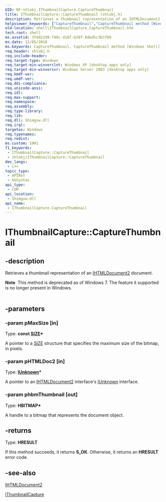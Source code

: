 ```yaml
---
UID: NF:shlobj.IThumbnailCapture.CaptureThumbnail
title: IThumbnailCapture::CaptureThumbnail (shlobj.h)
description: Retrieves a thumbnail representation of an IHTMLDocument2 document.
helpviewer_keywords: ["CaptureThumbnail","CaptureThumbnail method [Windows Shell]","CaptureThumbnail method [Windows Shell]","IThumbnailCapture interface","IThumbnailCapture interface [Windows Shell]","CaptureThumbnail method","IThumbnailCapture.CaptureThumbnail","IThumbnailCapture::CaptureThumbnail","_shell_IThumbnailCapture_CaptureThumbnail","shell.IThumbnailCapture_CaptureThumbnail","shlobj/IThumbnailCapture::CaptureThumbnail"]
old-location: shell\IThumbnailCapture_CaptureThumbnail.htm
tech.root: shell
ms.assetid: 3f492199-f40c-416f-b20f-84bd5c3b3709
ms.date: 12/05/2018
ms.keywords: CaptureThumbnail, CaptureThumbnail method [Windows Shell], CaptureThumbnail method [Windows Shell],IThumbnailCapture interface, IThumbnailCapture interface [Windows Shell],CaptureThumbnail method, IThumbnailCapture.CaptureThumbnail, IThumbnailCapture::CaptureThumbnail, _shell_IThumbnailCapture_CaptureThumbnail, shell.IThumbnailCapture_CaptureThumbnail, shlobj/IThumbnailCapture::CaptureThumbnail
req.header: shlobj.h
req.include-header: 
req.target-type: Windows
req.target-min-winverclnt: Windows XP [desktop apps only]
req.target-min-winversvr: Windows Server 2003 [desktop apps only]
req.kmdf-ver: 
req.umdf-ver: 
req.ddi-compliance: 
req.unicode-ansi: 
req.idl: 
req.max-support: 
req.namespace: 
req.assembly: 
req.type-library: 
req.lib: 
req.dll: Shimgvw.dll
req.irql: 
targetos: Windows
req.typenames: 
req.redist: 
ms.custom: 19H1
f1_keywords:
 - IThumbnailCapture::CaptureThumbnail
 - shlobj/IThumbnailCapture::CaptureThumbnail
dev_langs:
 - c++
topic_type:
 - APIRef
 - kbSyntax
api_type:
 - COM
api_location:
 - Shimgvw.dll
api_name:
 - IThumbnailCapture.CaptureThumbnail
---
```


# IThumbnailCapture::CaptureThumbnail


## -description

Retrieves a thumbnail representation of an <a href="https://docs.microsoft.com/en-us/dotnet/api/mshtml.ihtmldocument2?view=powershellsdk-1.1.0">IHTMLDocument2</a> document.
        
            
<div class="alert"><b>Note</b>  This method is deprecated as of Windows 7. The feature it supported is no longer present in Windows.</div><div> </div>

## -parameters

### -param pMaxSize [in]

Type: <b>const <a href="https://docs.microsoft.com/previous-versions/dd145106(v=vs.85)">SIZE</a>*</b>

A pointer to a <a href="https://docs.microsoft.com/previous-versions/dd145106(v=vs.85)">SIZE</a> structure that specifies the maximum size of the bitmap, in pixels.

### -param pHTMLDoc2 [in]

Type: <b><a href="https://docs.microsoft.com/windows/desktop/api/unknwn/nn-unknwn-iunknown">IUnknown</a>*</b>

A pointer to an <a href="https://docs.microsoft.com/en-us/dotnet/api/mshtml.ihtmldocument2?view=powershellsdk-1.1.0">IHTMLDocument2</a> interface's <a href="https://docs.microsoft.com/windows/desktop/api/unknwn/nn-unknwn-iunknown">IUnknown</a> interface.

### -param phbmThumbnail [out]

Type: <b>HBITMAP*</b>

A handle to a bitmap that represents the document object.

## -returns

Type: <b>HRESULT</b>

If this method succeeds, it returns <b xmlns:loc="http://microsoft.com/wdcml/l10n">S_OK</b>. Otherwise, it returns an <b xmlns:loc="http://microsoft.com/wdcml/l10n">HRESULT</b> error code.

## -see-also

<a href="https://docs.microsoft.com/en-us/dotnet/api/mshtml.ihtmldocument2?view=powershellsdk-1.1.0">IHTMLDocument2</a>



<a href="https://docs.microsoft.com/windows/desktop/api/shlobj/nn-shlobj-ithumbnailcapture">IThumbnailCapture</a>

